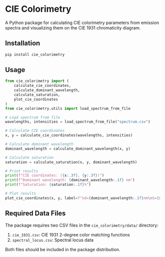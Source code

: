 # CIE Colorimetry

A Python package for calculating CIE colorimetry parameters from emission spectra and visualizing them on the CIE 1931 chromaticity diagram.

## Installation

```bash
pip install cie_colorimetry
```

## Usage

```python
from cie_colorimetry import (
    calculate_cie_coordinates, 
    calculate_dominant_wavelength, 
    calculate_saturation,
    plot_cie_coordinates
)
from cie_colorimetry.utils import load_spectrum_from_file

# Load spectrum from file
wavelengths, intensities = load_spectrum_from_file("spectrum.csv")

# Calculate CIE coordinates
x, y = calculate_cie_coordinates(wavelengths, intensities)

# Calculate dominant wavelength
dominant_wavelength = calculate_dominant_wavelength(x, y)

# Calculate saturation
saturation = calculate_saturation(x, y, dominant_wavelength)

# Print results
print(f"CIE coordinates: ({x:.3f}, {y:.3f})")
print(f"Dominant wavelength: {dominant_wavelength:.1f} nm")
print(f"Saturation: {saturation:.1f}%")

# Plot results
plot_cie_coordinates(x, y, label=f"λd={dominant_wavelength:.1f}nm\nS={saturation:.1f}%")
```

## Required Data Files

The package requires two CSV files in the `cie_colorimetry/data/` directory:

1. `cie_1931.csv`: CIE 1931 2-degree color matching functions
2. `spectral_locus.csv`: Spectral locus data

Both files should be included in the package distribution.